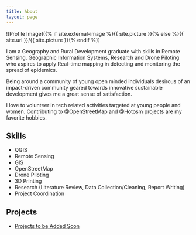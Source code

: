```yaml
---
title: About
layout: page
---
```

![Profile Image]({% if site.external-image %}{{ site.picture }}{% else %}{{ site.url }}/{{ site.picture }}{% endif %})

<p> I am a Geography and Rural Development graduate with skills in Remote Sensing, Geographic Information Systems, Research and Drone Piloting who aspires to apply Real-time mapping in detecting and monitoring the spread of epidemics.

Being around a community of young open minded individuals desirous of an impact-driven community geared towards innovative sustainable development gives me a great sense of satisfaction.

I love to volunteer in tech related activities targeted at young people and women. Contributing to @OpenStreetMap and @Hotosm projects are my favorite hobbies. </p>
<h2>Skills</h2>

<ul class="skill-list">
	<li>QGIS</li>
	<li>Remote Sensing</li>
	<li>GIS</li>
	<li>OpenStreetMap</li>
	<li>Drone Piloting</li>
	<li>3D Printing</li>
	<li>Research (Literature Review, Data Collection/Cleaning, Report Writing) </li>
	<li>Project Coordination</li>
</ul>

<h2>Projects</h2>

<ul>
	<li><a href="#">Projects to be Added Soon</a></li>

</ul>